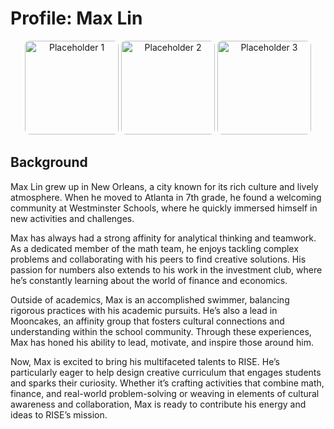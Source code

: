 # Profile: Max Lin

<p align="center">
  <img src="https://risestem.github.io/rise/public/MaxLin.jpeg" alt="Placeholder 1" width="150" height="150" style="border-radius: 8px;">
  <img src="https://risestem.github.io/rise/public/MaxLin3.jpg" alt="Placeholder 2" width="150" height="150" style="border-radius: 8px;">
  <img src="https://risestem.github.io/rise/public/MaxLin4.jpeg" alt="Placeholder 3" width="150" height="150" style="border-radius: 8px;">
</p>


## Background

Max Lin grew up in New Orleans, a city known for its rich culture and lively atmosphere. When he moved to Atlanta in 7th grade, he found a welcoming community at Westminster Schools, where he quickly immersed himself in new activities and challenges.

Max has always had a strong affinity for analytical thinking and teamwork. As a dedicated member of the math team, he enjoys tackling complex problems and collaborating with his peers to find creative solutions. His passion for numbers also extends to his work in the investment club, where he’s constantly learning about the world of finance and economics.

Outside of academics, Max is an accomplished swimmer, balancing rigorous practices with his academic pursuits. He’s also a lead in Mooncakes, an affinity group that fosters cultural connections and understanding within the school community. Through these experiences, Max has honed his ability to lead, motivate, and inspire those around him.

Now, Max is excited to bring his multifaceted talents to RISE. He’s particularly eager to help design creative curriculum that engages students and sparks their curiosity. Whether it’s crafting activities that combine math, finance, and real-world problem-solving or weaving in elements of cultural awareness and collaboration, Max is ready to contribute his energy and ideas to RISE’s mission.